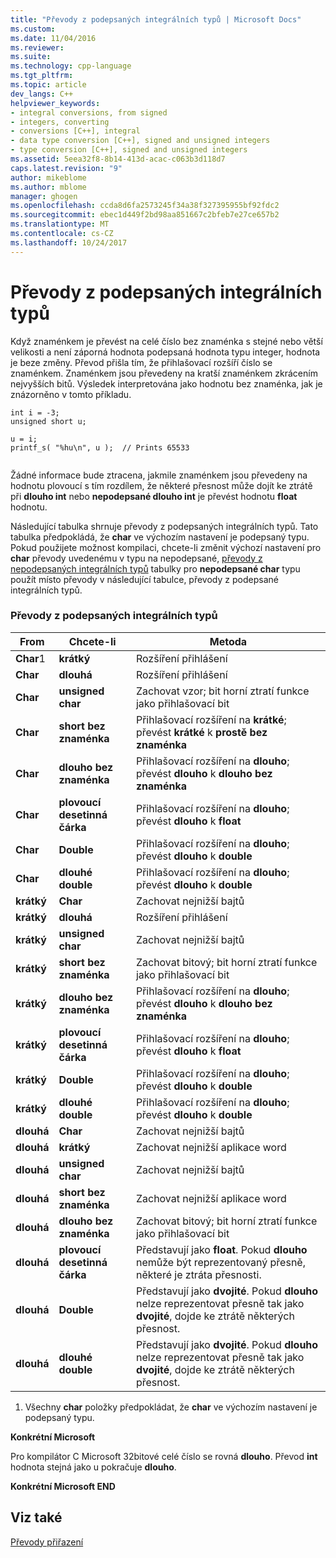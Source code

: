 ```yaml
---
title: "Převody z podepsaných integrálních typů | Microsoft Docs"
ms.custom: 
ms.date: 11/04/2016
ms.reviewer: 
ms.suite: 
ms.technology: cpp-language
ms.tgt_pltfrm: 
ms.topic: article
dev_langs: C++
helpviewer_keywords:
- integral conversions, from signed
- integers, converting
- conversions [C++], integral
- data type conversion [C++], signed and unsigned integers
- type conversion [C++], signed and unsigned integers
ms.assetid: 5eea32f8-8b14-413d-acac-c063b3d118d7
caps.latest.revision: "9"
author: mikeblome
ms.author: mblome
manager: ghogen
ms.openlocfilehash: ccda8d6fa2573245f34a38f327395955bf92fdc2
ms.sourcegitcommit: ebec1d449f2bd98aa851667c2bfeb7e27ce657b2
ms.translationtype: MT
ms.contentlocale: cs-CZ
ms.lasthandoff: 10/24/2017
---
```

# <a name="conversions-from-signed-integral-types"></a>Převody z podepsaných integrálních typů
Když znaménkem je převést na celé číslo bez znaménka s stejné nebo větší velikosti a není záporná hodnota podepsaná hodnota typu integer, hodnota je beze změny. Převod přišla tím, že přihlašovací rozšíří číslo se znaménkem. Znaménkem jsou převedeny na kratší znaménkem zkrácením nejvyšších bitů. Výsledek interpretována jako hodnotu bez znaménka, jak je znázorněno v tomto příkladu.  
  
```  
int i = -3;  
unsigned short u;  
  
u = i;   
printf_s( "%hu\n", u );  // Prints 65533  
  
```  
  
 Žádné informace bude ztracena, jakmile znaménkem jsou převedeny na hodnotu plovoucí s tím rozdílem, že některé přesnost může dojít ke ztrátě při **dlouho int** nebo **nepodepsané dlouho int** je převést hodnotu **float** hodnotu.  
  
 Následující tabulka shrnuje převody z podepsaných integrálních typů. Tato tabulka předpokládá, že **char** ve výchozím nastavení je podepsaný typu. Pokud použijete možnost kompilaci, chcete-li změnit výchozí nastavení pro **char** převody uvedenému v typu na nepodepsané, [převody z nepodepsaných integrálních typů](../c-language/conversions-from-unsigned-integral-types.md) tabulky pro **nepodepsané char**  typu použít místo převody v následující tabulce, převody z podepsané integrálních typů.  
  
### <a name="conversions-from-signed-integral-types"></a>Převody z podepsaných integrálních typů  
  
|From|Chcete-li|Metoda|  
|----------|--------|------------|  
|**Char**1|**krátký**|Rozšíření přihlášení|  
|**Char**|**dlouhá**|Rozšíření přihlášení|  
|**Char**|**unsigned char**|Zachovat vzor; bit horní ztratí funkce jako přihlašovací bit|  
|**Char**|**short bez znaménka**|Přihlašovací rozšíření na **krátké**; převést **krátké** k **prostě bez znaménka**|  
|**Char**|**dlouho bez znaménka**|Přihlašovací rozšíření na **dlouho**; převést **dlouho** k **dlouho bez znaménka**|  
|**Char**|**plovoucí desetinná čárka**|Přihlašovací rozšíření na **dlouho**; převést **dlouho** k **float**|  
|**Char**|**Double**|Přihlašovací rozšíření na **dlouho**; převést **dlouho** k **double**|  
|**Char**|**dlouhé double**|Přihlašovací rozšíření na **dlouho**; převést **dlouho** k **double**|  
|**krátký**|**Char**|Zachovat nejnižší bajtů|  
|**krátký**|**dlouhá**|Rozšíření přihlášení|  
|**krátký**|**unsigned char**|Zachovat nejnižší bajtů|  
|**krátký**|**short bez znaménka**|Zachovat bitový; bit horní ztratí funkce jako přihlašovací bit|  
|**krátký**|**dlouho bez znaménka**|Přihlašovací rozšíření na **dlouho**; převést **dlouho** k **dlouho bez znaménka**|  
|**krátký**|**plovoucí desetinná čárka**|Přihlašovací rozšíření na **dlouho**; převést **dlouho** k **float**|  
|**krátký**|**Double**|Přihlašovací rozšíření na **dlouho**; převést **dlouho** k **double**|  
|**krátký**|**dlouhé double**|Přihlašovací rozšíření na **dlouho**; převést **dlouho** k **double**|  
|**dlouhá**|**Char**|Zachovat nejnižší bajtů|  
|**dlouhá**|**krátký**|Zachovat nejnižší aplikace word|  
|**dlouhá**|**unsigned char**|Zachovat nejnižší bajtů|  
|**dlouhá**|**short bez znaménka**|Zachovat nejnižší aplikace word|  
|**dlouhá**|**dlouho bez znaménka**|Zachovat bitový; bit horní ztratí funkce jako přihlašovací bit|  
|**dlouhá**|**plovoucí desetinná čárka**|Představují jako **float**. Pokud **dlouho** nemůže být reprezentovaný přesně, některé je ztráta přesnosti.|  
|**dlouhá**|**Double**|Představují jako **dvojité**. Pokud **dlouho** nelze reprezentovat přesně tak jako **dvojité**, dojde ke ztrátě některých přesnost.|  
|**dlouhá**|**dlouhé double**|Představují jako **dvojité**. Pokud **dlouho** nelze reprezentovat přesně tak jako **dvojité**, dojde ke ztrátě některých přesnost.|  
  
 1. Všechny **char** položky předpokládat, že **char** ve výchozím nastavení je podepsaný typu.  
  
 **Konkrétní Microsoft**  
  
 Pro kompilátor C Microsoft 32bitové celé číslo se rovná **dlouho**. Převod **int** hodnota stejná jako u pokračuje **dlouho**.  
  
 **Konkrétní Microsoft END**  
  
## <a name="see-also"></a>Viz také  
 [Převody přiřazení](../c-language/assignment-conversions.md)